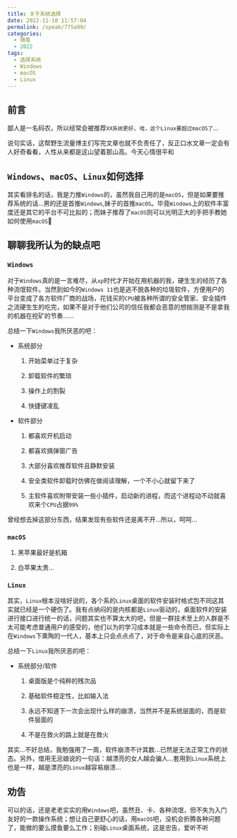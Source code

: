 ```yaml
---
title: 关于系统选择
date: 2022-11-10 11:57:04
permalink: /speak/775a99/
categories:
  - 随笔
  - 2022
tags:
  - 选择系统
  - Windows
  - macOS
  - Linux
---
```


## 前言

鄙人是一名码农，所以经常会被推荐`XX系统更好`、`哇，这个Linux要超过macOS了`...

说句实话，这帮野生流量博主们写完文章也就不负责任了，反正口水文章一定会有人好奇看看，人性从来都是这山望着那山高。今天心情很平和

<!-- more -->

<InArticleAdsense
    data-ad-client="ca-pub-1725717718088510"
    data-ad-slot="7426219401">
</InArticleAdsense>

## `Windows`、`macOS`、`Linux`如何选择

其实看排名的话，我是力推`Windows`的，虽然我自己用的是`macOS`，但是如果要推荐系统的话...男的还是首推`Windows`,妹子的首推`macOS`。毕竟`Windows`上的软件丰富度还是其它的平台不可比拟的；而妹子推荐了`macOS`则可以光明正大的手把手教她如何使用`macOS`🐶

## 聊聊我所认为的缺点吧

### `Windows`

对于`Windows`真的是一言难尽，从`xp`时代才开始在用机器的我，硬生生的经历了各种流氓软件。当然到如今的`Windows 11`也是逃不脱各种的垃圾软件，方便用户的平台变成了各方软件厂商的战场，花钱买的`CPU`被各种所谓的安全管家、安全插件之流硬生生的吃完，如果不是对于他们公司的信任我都会恶意的想揣测是不是拿我的机器在挖矿的节奏......

总结一下`Windows`我所厌恶的吧：

- 系统部分

  1. 开始菜单过于复杂

  2. 卸载软件的繁琐

  3. 操作上的割裂

  4. 快捷键凌乱

- 软件部分

  1. 都喜欢开机启动

  2. 都喜欢搞弹窗广告

  3. 大部分喜欢推荐软件且静默安装

  4. 安全类软件卸载时仿佛在做阅读理解，一个不小心就留下来了

  5. 主软件喜欢附带安装一些小插件，启动新的进程，而这个进程动不动就喜欢来个`CPU`占据`99%`

曾经想去掉这部分东西，结果发现有些软件还是离不开...所以，呵呵...

### `macOS`

1. 黑苹果最好是机箱

2. 白苹果太贵...

### `Linux`

其实，`Linux`根本没啥好说的，各个系的`Linux`桌面的软件安装时格式包不同这其实就已经是一个硬伤了。我有点纳闷的是内核都是`Linux`驱动的，桌面软件的安装进行接口进行统一的话，问题其实也不算太大的吧，但是一群技术至上的人群是不太可能考虑普通用户的感受的，他们以为的学习成本就是一些命令而已，但实际上在`Windows`下熏陶的一代人，基本上只会点点点了，对于命令是来自心底的厌恶。

总结一下`Linux`我所厌恶的吧：

- 系统部分/软件

  1. 桌面版是个纯粹的残次品

  2. 基础软件稳定性，比如输入法

  3. 永远不知道下一次会出现什么样的崩溃，当然并不是系统层面的，而是软件层面的

  4. 不是在救火的路上就是在救火

其实...不好总结，我勉强用了一周，软件崩溃不计其数...已然是无法正常工作的状态。另外，借用无忌娘说的一句话：越漂亮的女人越会骗人...套用到`Linux`系统上也是一样，越是漂亮的`Linux`越容易崩溃...

## 劝告

可以的话，还是老老实实的用`Windows`吧，虽然丑、卡、各种流氓，但不失为入门友好的一款操作系统；想让自己更舒心的话，用`macOS`吧，没机会折腾各种问题了，能做的要么摸鱼要么工作；别碰`Linux`桌面系统，这是忠告，爱听不听
